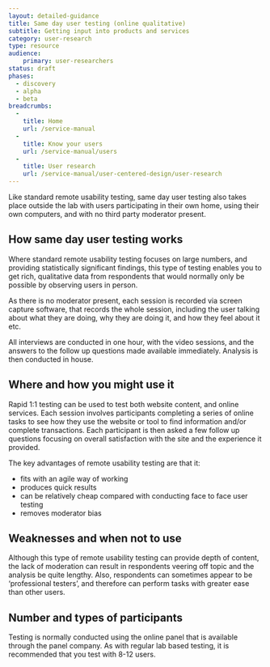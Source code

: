 ```yaml
---
layout: detailed-guidance
title: Same day user testing (online qualitative)
subtitle: Getting input into products and services
category: user-research
type: resource
audience:
    primary: user-researchers
status: draft
phases:
  - discovery
  - alpha
  - beta
breadcrumbs:
  -
    title: Home
    url: /service-manual
  -
    title: Know your users
    url: /service-manual/users
  -
    title: User research
    url: /service-manual/user-centered-design/user-research
---
```


Like standard remote usability testing, same day user testing also takes place outside the lab with users participating in their own home, using their own computers, and with no third party moderator present.

## How same day user testing works

Where standard remote usability testing focuses on large numbers, and providing statistically significant findings, this type of testing enables you to get rich, qualitative data from respondents that would normally only be possible by observing users in person.

As there is no moderator present, each session is recorded via screen capture software, that records the whole session, including the user talking about what they are doing, why they are doing it, and how they feel about it etc.

All interviews are conducted in one hour, with the video sessions, and the answers to the follow up questions made available immediately. Analysis is then conducted in house.

## Where and how you might use it

Rapid 1:1 testing can be used to test both website content, and online services. Each session involves participants completing a series of online tasks to see how they use the website or tool to find information and/or complete transactions. Each participant is then asked a few follow up questions focusing on overall satisfaction with the site and the experience it provided.

The key advantages of remote usability testing are that it:

* fits with an agile way of working
* produces quick results
* can be relatively cheap compared with conducting face to face user testing
* removes moderator bias

## Weaknesses and when not to use

Although this type of remote usability testing can provide depth of content, the lack of moderation can result in respondents veering off topic and the analysis be quite lengthy. Also, respondents can sometimes appear to be ‘professional testers’, and therefore can perform tasks with greater ease than other users.

## Number and types of participants

Testing is normally conducted using the online panel that is available through the panel company. As with regular lab based testing, it is recommended that you test with 8-12 users.
